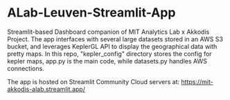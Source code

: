# ALab-Leuven-Streamlit-App
Streamlit-based Dashboard companion of MIT Analytics Lab x Akkodis Project. The app interfaces with several large datasets stored in an AWS S3 bucket, and leverages KeplerGL API to display the geographical data with pretty maps. In this repo, "kepler_config" directory stores the config for kepler maps, app.py is the main code, while datasets.py handles AWS connections.

The app is hosted on Streamlit Community Cloud servers at:
https://mit-akkodis-alab.streamlit.app/
